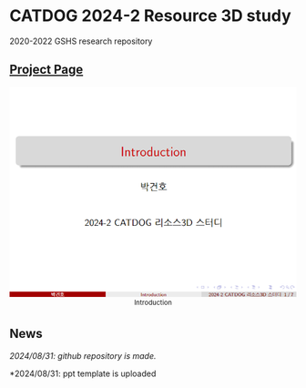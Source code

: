 # CATDOG 2024-2 Resource 3D study
2020-2022 GSHS research repository

## [Project Page](https://github.com/Rascal0902/C-D_Blender_Study)

<p align="center">
    <img src="/docs/Main.png">
    <br>
    <sup>Introduction</sup>
    <br>
</p>

## News 
*2024/08/31: github repository is made.*

*2024/08/31: ppt template is uploaded